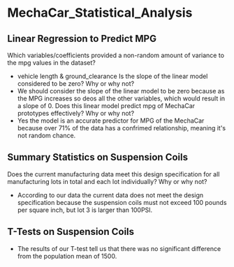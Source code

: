 # MechaCar_Statistical_Analysis

## Linear Regression to Predict MPG
Which variables/coefficients provided a non-random amount of variance to the mpg values in the dataset?
- vehicle length & ground_clearance
Is the slope of the linear model considered to be zero? Why or why not?
- We should consider the slope of the linear model to be zero because as the MPG increases so deos all the other variables, which would result in a slope of 0.
Does this linear model predict mpg of MechaCar prototypes effectively? Why or why not?
- Yes the model is an accurate predictor for MPG of the MechaCar because over 71% of the data has a confrimed relationship, meaning it's not random chance. 

## Summary Statistics on Suspension Coils
Does the current manufacturing data meet this design specification for all manufacturing lots in total and each lot individually? Why or why not?
- According to our data the current data does not meet the design specification because the suspension coils must not exceed 100 pounds per square inch, but lot 3 is larger than 100PSI.

## T-Tests on Suspension Coils
- The results of our T-test tell us that there was no significant difference from the population mean of 1500.
